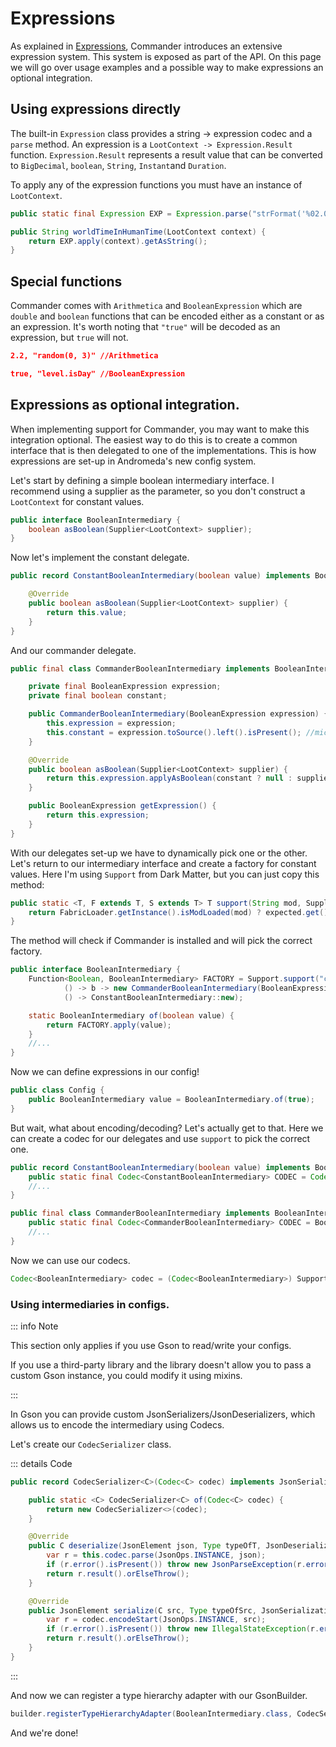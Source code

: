 # Expressions

As explained in [Expressions](/Expressions), Commander introduces an extensive expression system. This system is exposed as part of the API. On this page we will go over usage examples and a possible way to make expressions an optional integration.

## Using expressions directly

The built-in `Expression` class provides a string -> expression codec and a `parse` method. An expression is a `LootContext -> Expression.Result` function. `Expression.Result` represents a result value that can be converted to `BigDecimal`, `boolean`, `String`, `Instant`and `Duration`.

To apply any of the expression functions you must have an instance of `LootContext`.

```java
public static final Expression EXP = Expression.parse("strFormat('%02.0f:%02.0f', floor((level.getDayTime / 1000 + 8) % 24), floor(60 * (level.getDayTime % 1000) / 1000))").result().orElseThrow();

public String worldTimeInHumanTime(LootContext context) {
    return EXP.apply(context).getAsString();
}
```

## Special functions

Commander comes with `Arithmetica` and `BooleanExpression` which are `double` and `boolean` functions that can be encoded either as a constant or as an expression. It's worth noting that `"true"` will be decoded as an expression, but `true` will not.

```json
2.2, "random(0, 3)" //Arithmetica

true, "level.isDay" //BooleanExpression
```

## Expressions as optional integration.

When implementing support for Commander, you may want to make this integration optional. The easiest way to do this is to create a common interface that is then delegated to one of the implementations. This is how expressions are set-up in Andromeda's new config system.

Let's start by defining a simple boolean intermediary interface. I recommend using a supplier as the parameter, so you don't construct a `LootContext` for constant values.

```java
public interface BooleanIntermediary {
    boolean asBoolean(Supplier<LootContext> supplier);
}
```

Now let's implement the constant delegate.

```java
public record ConstantBooleanIntermediary(boolean value) implements BooleanIntermediary {

    @Override
    public boolean asBoolean(Supplier<LootContext> supplier) {
        return this.value;
    }
}
```

And our commander delegate.

```java
public final class CommanderBooleanIntermediary implements BooleanIntermediary {

    private final BooleanExpression expression;
    private final boolean constant;

    public CommanderBooleanIntermediary(BooleanExpression expression) {
        this.expression = expression;
        this.constant = expression.toSource().left().isPresent(); //micro optimization
    }

    @Override
    public boolean asBoolean(Supplier<LootContext> supplier) {
        return this.expression.applyAsBoolean(constant ? null : supplier.get());
    }

    public BooleanExpression getExpression() {
        return this.expression;
    }
}
```

With our delegates set-up we have to dynamically pick one or the other. Let's return to our intermediary interface and create a factory for constant values. Here I'm using `Support` from Dark Matter, but you can just copy this method:

```java
public static <T, F extends T, S extends T> T support(String mod, Supplier<F> expected, Supplier<S> fallback) {
    return FabricLoader.getInstance().isModLoaded(mod) ? expected.get() : fallback.get();
}
```

The method will check if Commander is installed and will pick the correct factory.

```java
public interface BooleanIntermediary {
    Function<Boolean, BooleanIntermediary> FACTORY = Support.support("commander",
            () -> b -> new CommanderBooleanIntermediary(BooleanExpression.constant(b)),
            () -> ConstantBooleanIntermediary::new);

    static BooleanIntermediary of(boolean value) {
        return FACTORY.apply(value);
    }
    //...
}
```

Now we can define expressions in our config!

```java
public class Config {
    public BooleanIntermediary value = BooleanIntermediary.of(true);
}
```

But wait, what about encoding/decoding? Let's actually get to that. Here we can create a codec for our delegates and use `support` to pick the correct one.

```java
public record ConstantBooleanIntermediary(boolean value) implements BooleanIntermediary {
    public static final Codec<ConstantBooleanIntermediary> CODEC = Codec.BOOL.xmap(ConstantBooleanIntermediary::new, ConstantBooleanIntermediary::value);
    //...
}

public final class CommanderBooleanIntermediary implements BooleanIntermediary {
    public static final Codec<CommanderBooleanIntermediary> CODEC = BooleanExpression.CODEC.xmap(CommanderBooleanIntermediary::new, CommanderBooleanIntermediary::getExpression);
    //...
}
```

Now we can use our codecs.

```java
Codec<BooleanIntermediary> codec = (Codec<BooleanIntermediary>) Support.fallback("commander", () -> CommanderBooleanIntermediary.CODEC, () -> ConstantBooleanIntermediary.CODEC);
```

### Using intermediaries in configs.

::: info Note

This section only applies if you use Gson to read/write your configs. 

If you use a third-party library and the library doesn't allow you to pass a custom Gson instance, you could modify it using mixins.

:::

In Gson you can provide custom JsonSerializers/JsonDeserializers, which allows us to encode the intermediary using Codecs.

Let's create our `CodecSerializer` class.

::: details Code

```java
public record CodecSerializer<C>(Codec<C> codec) implements JsonSerializer<C>, JsonDeserializer<C> {

    public static <C> CodecSerializer<C> of(Codec<C> codec) {
        return new CodecSerializer<>(codec);
    }

    @Override
    public C deserialize(JsonElement json, Type typeOfT, JsonDeserializationContext context) throws JsonParseException {
        var r = this.codec.parse(JsonOps.INSTANCE, json);
        if (r.error().isPresent()) throw new JsonParseException(r.error().orElseThrow().message());
        return r.result().orElseThrow();
    }

    @Override
    public JsonElement serialize(C src, Type typeOfSrc, JsonSerializationContext context) {
        var r = codec.encodeStart(JsonOps.INSTANCE, src);
        if (r.error().isPresent()) throw new IllegalStateException(r.error().orElseThrow().message());
        return r.result().orElseThrow();
    }
}
```

:::

And now we can register a type hierarchy adapter with our GsonBuilder.

```java
builder.registerTypeHierarchyAdapter(BooleanIntermediary.class, CodecSerializer.of(codec));
```

And we're done!